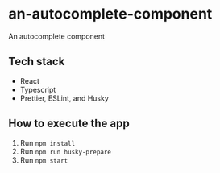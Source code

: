 # an-autocomplete-component

An autocomplete component

## Tech stack

- React
- Typescript
- Prettier, ESLint, and Husky

## How to execute the app

1. Run `npm install`
2. Run `npm run husky-prepare`
3. Run `npm start`
